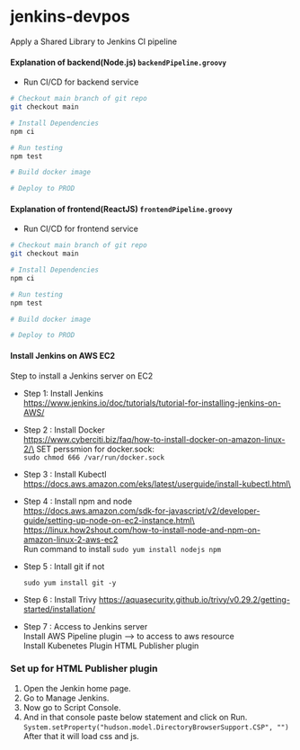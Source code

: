# jenkins-devpos
Apply a Shared Library to Jenkins CI pipeline

#### Explanation of backend(Node.js) `backendPipeline.groovy`
- Run CI/CD for backend service
```bash
# Checkout main branch of git repo
git checkout main 

# Install Dependencies
npm ci

# Run testing
npm test

# Build docker image

# Deploy to PROD

```

#### Explanation of frontend(ReactJS) `frontendPipeline.groovy`
- Run CI/CD for frontend service
```bash
# Checkout main branch of git repo
git checkout main 

# Install Dependencies
npm ci

# Run testing
npm test

# Build docker image

# Deploy to PROD

```

#### Install Jenkins on AWS EC2
Step to install a Jenkins server on EC2
- Step 1: Install Jenkins\
	https://www.jenkins.io/doc/tutorials/tutorial-for-installing-jenkins-on-AWS/
	
- Step 2 : Install Docker\
 	https://www.cyberciti.biz/faq/how-to-install-docker-on-amazon-linux-2/\
	SET perssmion for docker.sock:\
		```
		sudo chmod 666 /var/run/docker.sock
  		```
	
- Step 3 : Install Kubectl\
	https://docs.aws.amazon.com/eks/latest/userguide/install-kubectl.html\
	
- Step 4 : Install npm and node\
	https://docs.aws.amazon.com/sdk-for-javascript/v2/developer-guide/setting-up-node-on-ec2-instance.html\
	https://linux.how2shout.com/how-to-install-node-and-npm-on-amazon-linux-2-aws-ec2 \
	Run command to install
  		```
		sudo yum install nodejs npm
  		```

- Step 5 : Intall git if not
	``` 
 	sudo yum install git -y
 	```
- Step 6 : Install Trivy
	https://aquasecurity.github.io/trivy/v0.29.2/getting-started/installation/
	
- Step 7 : Access to Jenkins server\
	Install AWS Pipeline plugin --> to access to aws resource\
	Install Kubenetes Plugin
	HTML Publisher plugin


### Set up for HTML Publisher plugin

1. Open the Jenkin home page.
2. Go to Manage Jenkins.
3. Now go to Script Console.
4. And in that console paste below statement and click on Run. 
```System.setProperty("hudson.model.DirectoryBrowserSupport.CSP", "")```
After that it will load css and js.
